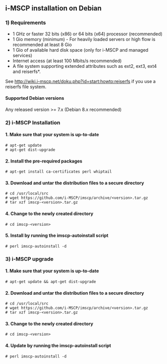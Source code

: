 ## i-MSCP installation on Debian

### 1) Requirements

- 1 GHz or faster 32 bits (x86) or 64 bits (x64) processor (recommended)
- 1 Gio memory (minimum) - For heavily loaded servers or high flow is recommended at least 8 Gio
- 1 Gio of available hard disk space (only for i-MSCP and managed services)
- Internet access (at least 100 Mbits/s recommended)
- A file system supporting extended attributes such as ext2, ext3, ext4 and reiserfs*.

See http://wiki.i-mscp.net/doku.php?id=start:howto:reiserfs if you use a reiserfs file system.

#### Supported Debian versions

Any released version >= 7.x (Debian 8.x recommended)

### 2) i-MSCP Installation

#### 1. Make sure that your system is up-to-date

    # apt-get update
    # apt-get dist-upgrade

#### 2. Install the pre-required packages

    # apt-get install ca-certificates perl whiptail

#### 3. Download and untar the distribution files to a secure directory

    # cd /usr/local/src
    # wget https://github.com/i-MSCP/imscp/archive/<version>.tar.gz
    # tar xzf imscp-<version>.tar.gz

#### 4. Change to the newly created directory

    # cd imscp-<version>

#### 5. Install by running the imscp-autoinstall script

    # perl imscp-autoinstall -d

### 3) i-MSCP upgrade

#### 1. Make sure that your system is up-to-date

    # apt-get update && apt-get dist-upgrade

#### 2. Download and untar the distribution files to a secure directory

    # cd /usr/local/src
    # wget https://github.com/i-MSCP/imscp/archive/<version>.tar.gz
    # tar xzf imscp-<version>.tar.gz

#### 3. Change to the newly created directory

    # cd imscp-<version>

#### 4. Update by running the imscp-autoinstall script

    # perl imscp-autoinstall -d
